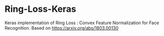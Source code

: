 # Ring-Loss-Keras
Keras implementation of Ring Loss : Convex Feature Normalization for Face Recognition. Based on https://arxiv.org/abs/1803.00130

